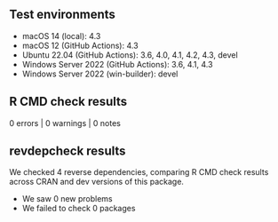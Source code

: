 ## Test environments

* macOS 14 (local): 4.3
* macOS 12 (GitHub Actions): 4.3
* Ubuntu 22.04 (GitHub Actions): 3.6, 4.0, 4.1, 4.2, 4.3, devel
* Windows Server 2022 (GitHub Actions): 3.6, 4.1, 4.3
* Windows Server 2022 (win-builder): devel

## R CMD check results

0 errors | 0 warnings | 0 notes

## revdepcheck results

We checked 4 reverse dependencies, comparing R CMD check results across CRAN and dev versions of this package.

 * We saw 0 new problems
 * We failed to check 0 packages
